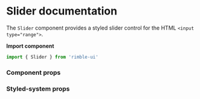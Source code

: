 # Slider documentation
The `Slider` component provides a styled slider control for the HTML `<input type="range">`.

**Import component**  
```jsx
import { Slider } from 'rimble-ui'
```

<!-- STORY -->

### Component props

### Styled-system props

<!-- Slider example here -->

<!-- Slider component props -->
